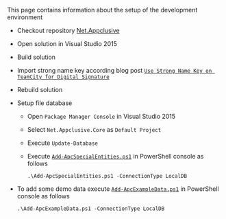 This page contains information about the setup of the development environment

* Checkout repository [Net.Appclusive](https://github.com/dfensgmbh/biz.dfch.CS.ProductEngine)
* Open solution in Visual Studio 2015
* Build solution
* Import strong name key according blog post [`Use Strong Name Key on TeamCity for Digital Signature`](https://d-fens.ch/2016/10/18/use-strong-name-key-on-teamcity-for-digital-signature/)
* Rebuild solution
* Setup file database
    * Open `Package Manager Console` in Visual Studio 2015
    * Select `Net.Appclusive.Core` as `Default Project`
	* Execute `Update-Database`
	* Execute [`Add-ApcSpecialEntities.ps1`](https://github.com/Appclusive/Net.Appclusive.Setup/blob/develop/src/Add-ApcSpecialEntities.ps1) in PowerShell console as follows
	
	    `.\Add-ApcSpecialEntities.ps1 -ConnectionType LocalDB`


* To add some demo data execute [`Add-ApcExampleData.ps1`](https://github.com/Appclusive/Net.Appclusive.Setup/blob/develop/src/Add-ApcExampleData.ps1) in PowerShell console as follows
	
	`.\Add-ApcExampleData.ps1 -ConnectionType LocalDB`
